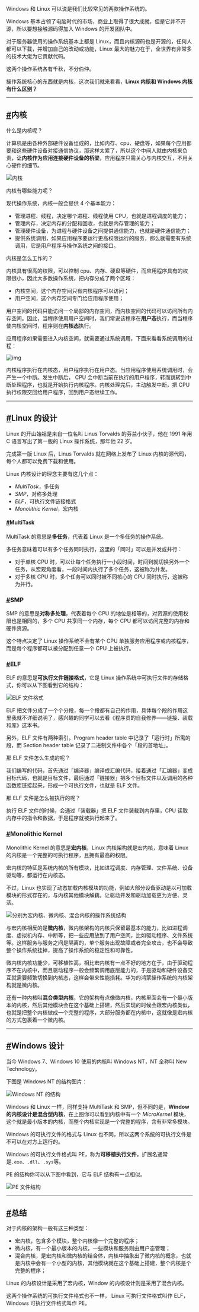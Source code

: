 Windows 和 Linux 可以说是我们比较常见的两款操作系统的。

Windows 基本占领了电脑时代的市场，商业上取得了很大成就，但是它并不开源，所以要想接触源码得加入 Windows 的开发团队中。

对于服务器使用的操作系统基本上都是 Linux，而且内核源码也是开源的，任何人都可以下载，并增加自己的改动或功能，Linux 最大的魅力在于，全世界有非常多的技术大佬为它贡献代码。

这两个操作系统各有千秋，不分伯仲。

操作系统核心的东西就是内核，这次我们就来看看，**Linux 内核和 Windows 内核有什么区别？**

------

## [#](https://xiaolincoding.com/os/2_os_structure/linux_vs_windows.html#内核)内核

什么是内核呢？

计算机是由各种外部硬件设备组成的，比如内存、cpu、硬盘等，如果每个应用都要和这些硬件设备对接通信协议，那这样太累了，所以这个中间人就由内核来负责，**让内核作为应用连接硬件设备的桥梁**，应用程序只需关心与内核交互，不用关心硬件的细节。

![内核](https://cdn.xiaolincoding.com/gh/xiaolincoder/ImageHost4@main/%E6%93%8D%E4%BD%9C%E7%B3%BB%E7%BB%9F/%E5%86%85%E6%A0%B8/Kernel_Layout.png)

内核有哪些能力呢？

现代操作系统，内核一般会提供 4 个基本能力：

- 管理进程、线程，决定哪个进程、线程使用 CPU，也就是进程调度的能力；
- 管理内存，决定内存的分配和回收，也就是内存管理的能力；
- 管理硬件设备，为进程与硬件设备之间提供通信能力，也就是硬件通信能力；
- 提供系统调用，如果应用程序要运行更高权限运行的服务，那么就需要有系统调用，它是用户程序与操作系统之间的接口。

内核是怎么工作的？

内核具有很高的权限，可以控制 cpu、内存、硬盘等硬件，而应用程序具有的权限很小，因此大多数操作系统，把内存分成了两个区域：

- 内核空间，这个内存空间只有内核程序可以访问；
- 用户空间，这个内存空间专门给应用程序使用；

用户空间的代码只能访问一个局部的内存空间，而内核空间的代码可以访问所有内存空间。因此，当程序使用用户空间时，我们常说该程序在**用户态**执行，而当程序使内核空间时，程序则在**内核态**执行。

应用程序如果需要进入内核空间，就需要通过系统调用，下面来看看系统调用的过程：

![img](https://cdn.xiaolincoding.com/gh/xiaolincoder/ImageHost4@main/%E6%93%8D%E4%BD%9C%E7%B3%BB%E7%BB%9F/%E5%86%85%E6%A0%B8/systemcall.png)

内核程序执行在内核态，用户程序执行在用户态。当应用程序使用系统调用时，会产生一个中断。发生中断后， CPU 会中断当前在执行的用户程序，转而跳转到中断处理程序，也就是开始执行内核程序。内核处理完后，主动触发中断，把 CPU 执行权限交回给用户程序，回到用户态继续工作。

------

## [#](https://xiaolincoding.com/os/2_os_structure/linux_vs_windows.html#linux-的设计)Linux 的设计

Linux 的开山始祖是来自一位名叫 Linus Torvalds 的芬兰小伙子，他在 1991 年用 C 语言写出了第一版的 Linux 操作系统，那年他 22 岁。

完成第一版 Linux 后，Linus Torvalds 就在网络上发布了 Linux 内核的源代码，每个人都可以免费下载和使用。

Linux 内核设计的理念主要有这几个点：

- *MultiTask*，多任务
- *SMP*，对称多处理
- *ELF*，可执行文件链接格式
- *Monolithic Kernel*，宏内核

#### [#](https://xiaolincoding.com/os/2_os_structure/linux_vs_windows.html#multitask)MultiTask

MultiTask 的意思是**多任务**，代表着 Linux 是一个多任务的操作系统。

多任务意味着可以有多个任务同时执行，这里的「同时」可以是并发或并行：

- 对于单核 CPU 时，可以让每个任务执行一小段时间，时间到就切换另外一个任务，从宏观角度看，一段时间内执行了多个任务，这被称为并发。
- 对于多核 CPU 时，多个任务可以同时被不同核心的 CPU 同时执行，这被称为并行。

### [#](https://xiaolincoding.com/os/2_os_structure/linux_vs_windows.html#smp)SMP

SMP 的意思是**对称多处理**，代表着每个 CPU 的地位是相等的，对资源的使用权限也是相同的，多个 CPU 共享同一个内存，每个 CPU 都可以访问完整的内存和硬件资源。

这个特点决定了 Linux 操作系统不会有某个 CPU 单独服务应用程序或内核程序，而是每个程序都可以被分配到任意一个 CPU 上被执行。

### [#](https://xiaolincoding.com/os/2_os_structure/linux_vs_windows.html#elf)ELF

ELF 的意思是**可执行文件链接格式**，它是 Linux 操作系统中可执行文件的存储格式，你可以从下图看到它的结构：

![ELF 文件格式](https://cdn.xiaolincoding.com/gh/xiaolincoder/ImageHost4@main/%E6%93%8D%E4%BD%9C%E7%B3%BB%E7%BB%9F/%E5%86%85%E6%A0%B8/Elf.png)

ELF 把文件分成了一个个分段，每一个段都有自己的作用，具体每个段的作用这里我就不详细说明了，感兴趣的同学可以去看《程序员的自我修养——链接、装载和库》这本书。

另外，ELF 文件有两种索引，Program header table 中记录了「运行时」所需的段，而 Section header table 记录了二进制文件中各个「段的首地址」。

那 ELF 文件怎么生成的呢？

我们编写的代码，首先通过「编译器」编译成汇编代码，接着通过「汇编器」变成目标代码，也就是目标文件，最后通过「链接器」把多个目标文件以及调用的各种函数库链接起来，形成一个可执行文件，也就是 ELF 文件。

那 ELF 文件是怎么被执行的呢？

执行 ELF 文件的时候，会通过「装载器」把 ELF 文件装载到内存里，CPU 读取内存中的指令和数据，于是程序就被执行起来了。

### [#](https://xiaolincoding.com/os/2_os_structure/linux_vs_windows.html#monolithic-kernel)Monolithic Kernel

Monolithic Kernel 的意思是**宏内核**，Linux 内核架构就是宏内核，意味着 Linux 的内核是一个完整的可执行程序，且拥有最高的权限。

宏内核的特征是系统内核的所有模块，比如进程调度、内存管理、文件系统、设备驱动等，都运行在内核态。

不过，Linux 也实现了动态加载内核模块的功能，例如大部分设备驱动是以可加载模块的形式存在的，与内核其他模块解藕，让驱动开发和驱动加载更为方便、灵活。

![分别为宏内核、微内核、混合内核的操作系统结构](https://cdn.xiaolincoding.com/gh/xiaolincoder/ImageHost4@main/%E6%93%8D%E4%BD%9C%E7%B3%BB%E7%BB%9F/%E5%86%85%E6%A0%B8/OS-structure2.png)

与宏内核相反的是**微内核**，微内核架构的内核只保留最基本的能力，比如进程调度、虚拟机内存、中断等，把一些应用放到了用户空间，比如驱动程序、文件系统等。这样服务与服务之间是隔离的，单个服务出现故障或者完全攻击，也不会导致整个操作系统挂掉，提高了操作系统的稳定性和可靠性。

微内核内核功能少，可移植性高，相比宏内核有一点不好的地方在于，由于驱动程序不在内核中，而且驱动程序一般会频繁调用底层能力的，于是驱动和硬件设备交互就需要频繁切换到内核态，这样会带来性能损耗。华为的鸿蒙操作系统的内核架构就是微内核。

还有一种内核叫**混合类型内核**，它的架构有点像微内核，内核里面会有一个最小版本的内核，然后其他模块会在这个基础上搭建，然后实现的时候会跟宏内核类似，也就是把整个内核做成一个完整的程序，大部分服务都在内核中，这就像是宏内核的方式包裹着一个微内核。

------

## [#](https://xiaolincoding.com/os/2_os_structure/linux_vs_windows.html#windows-设计)Windows 设计

当今 Windows 7、Windows 10 使用的内核叫 Windows NT，NT 全称叫 New Technology。

下图是 Windows NT 的结构图片：

![Windows NT 的结构](https://cdn.xiaolincoding.com/gh/xiaolincoder/ImageHost4@main/%E6%93%8D%E4%BD%9C%E7%B3%BB%E7%BB%9F/%E5%86%85%E6%A0%B8/windowNT.png)

Windows 和 Linux 一样，同样支持 MultiTask 和 SMP，但不同的是，**Window 的内核设计是混合型内核**，在上图你可以看到内核中有一个 *MicroKernel* 模块，这个就是最小版本的内核，而整个内核实现是一个完整的程序，含有非常多模块。

Windows 的可执行文件的格式与 Linux 也不同，所以这两个系统的可执行文件是不可以在对方上运行的。

Windows 的可执行文件格式叫 PE，称为**可移植执行文件**，扩展名通常是`.exe`、`.dll`、`.sys`等。

PE 的结构你可以从下图中看到，它与 ELF 结构有一点相似。

![PE 文件结构](https://cdn.xiaolincoding.com/gh/xiaolincoder/ImageHost4@main/%E6%93%8D%E4%BD%9C%E7%B3%BB%E7%BB%9F/%E5%86%85%E6%A0%B8/pe.png)

------

## [#](https://xiaolincoding.com/os/2_os_structure/linux_vs_windows.html#总结)总结

对于内核的架构一般有这三种类型：

- 宏内核，包含多个模块，整个内核像一个完整的程序；
- 微内核，有一个最小版本的内核，一些模块和服务则由用户态管理；
- 混合内核，是宏内核和微内核的结合体，内核中抽象出了微内核的概念，也就是内核中会有一个小型的内核，其他模块就在这个基础上搭建，整个内核是个完整的程序；

Linux 的内核设计是采用了宏内核，Window 的内核设计则是采用了混合内核。

这两个操作系统的可执行文件格式也不一样， Linux 可执行文件格式叫作 ELF，Windows 可执行文件格式叫作 PE。